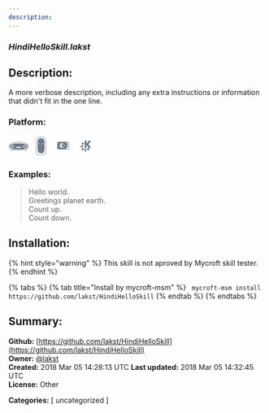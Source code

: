 ```yaml
---
description: 
---
```


### _HindiHelloSkill.lakst_  
## Description:  
A more verbose description, including any extra instructions or
information that didn't fit in the one line.  
  
  
### Platform:  
 ![Mark I](../.gitbook/assets/mark-1-icon.png)  ![Mark II](../.gitbook/assets/mark-2-icon.png)  ![Picroft](../.gitbook/assets/picroft-icon.png)  ![plasmoid](../.gitbook/assets/kde.png)   
### Examples:  
> Hello world.  
> Greetings planet earth.  
> Count up.  
> Count down.  
  
## Installation:  
{% hint style="warning" %}
This skill is not aproved by Mycroft skill tester.
{% endhint %}
    
{% tabs %}
{% tab title="Install by mycroft-msm" %}
``` mycroft-msm install https://github.com/lakst/HindiHelloSkill```
{% endtab %}
  {% endtabs %}
    
## Summary:  
**Github:** [https://github.com/lakst/HindiHelloSkill](https://github.com/lakst/HindiHelloSkill)  
**Owner:** [@lakst](https://github.com/lakst)  
**Created:** 2018 Mar 05 14:28:13 UTC  **Last updated:** 2018 Mar 05 14:32:45 UTC  
**License:** Other  
  
**Categories:** [ uncategorized ]   
